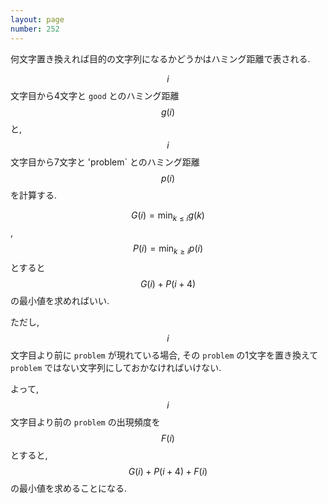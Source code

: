 ```yaml
---
layout: page
number: 252
---
```

何文字置き換えれば目的の文字列になるかどうかはハミング距離で表される.

$$ i $$ 文字目から4文字と `good` とのハミング距離 $$ g(i) $$ と, $$ i $$ 文字目から7文字と 'problem` とのハミング距離 $$ p(i) $$ を計算する.

$$ G(i) = \min_{k \leq i} g(k) $$, $$ P(i) = \min_{k \geq i} p(i) $$ とすると $$ G(i) + P(i+4) $$ の最小値を求めればいい.

ただし, $$ i $$ 文字目より前に `problem` が現れている場合, その `problem` の1文字を置き換えて `problem` ではない文字列にしておかなければいけない.

よって, $$ i $$ 文字目より前の `problem` の出現頻度を $$ F(i) $$ とすると, $$ G(i) + P(i+4) + F(i) $$ の最小値を求めることになる.
